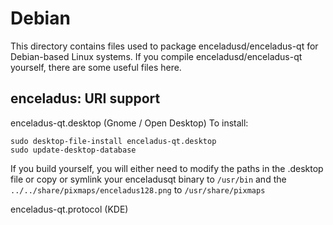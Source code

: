 
Debian
====================
This directory contains files used to package enceladusd/enceladus-qt
for Debian-based Linux systems. If you compile enceladusd/enceladus-qt yourself, there are some useful files here.

## enceladus: URI support ##


enceladus-qt.desktop  (Gnome / Open Desktop)
To install:

	sudo desktop-file-install enceladus-qt.desktop
	sudo update-desktop-database

If you build yourself, you will either need to modify the paths in
the .desktop file or copy or symlink your enceladusqt binary to `/usr/bin`
and the `../../share/pixmaps/enceladus128.png` to `/usr/share/pixmaps`

enceladus-qt.protocol (KDE)

